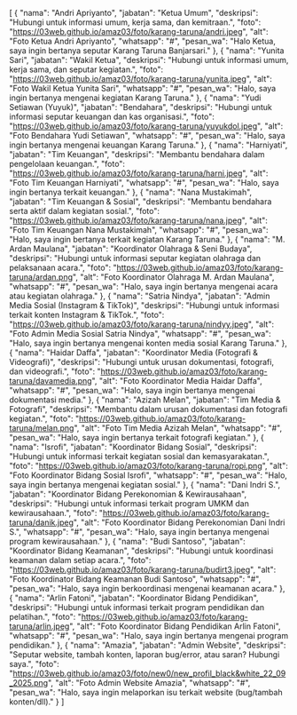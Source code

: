 [
{
"nama": "Andri Apriyanto",
"jabatan": "Ketua Umum",
"deskripsi": "Hubungi untuk informasi umum, kerja sama, dan kemitraan.",
"foto": "https://03web.github.io/amaz03/foto/karang-taruna/andri.jpeg",
"alt": "Foto Ketua Andri Apriyanto",
"whatsapp": "#",
"pesan_wa": "Halo Ketua, saya ingin bertanya seputar Karang Taruna Banjarsari."
},
{
"nama": "Yunita Sari",
"jabatan": "Wakil Ketua",
"deskripsi": "Hubungi untuk informasi umum, kerja sama, dan seputar kegiatan.",
"foto": "https://03web.github.io/amaz03/foto/karang-taruna/yunita.jpeg",
"alt": "Foto Wakil Ketua Yunita Sari",
"whatsapp": "#",
"pesan_wa": "Halo, saya ingin bertanya mengenai kegiatan Karang Taruna."
},
{
"nama": "Yudi Setiawan (Yuyuk)",
"jabatan": "Bendahara",
"deskripsi": "Hubungi untuk informasi seputar keuangan dan kas organisasi.",
"foto": "https://03web.github.io/amaz03/foto/karang-taruna/yuyukdol.jpeg",
"alt": "Foto Bendahara Yudi Setiawan",
"whatsapp": "#",
"pesan_wa": "Halo, saya ingin bertanya mengenai keuangan Karang Taruna."
},
{
"nama": "Harniyati",
"jabatan": "Tim Keuangan",
"deskripsi": "Membantu bendahara dalam pengelolaan keuangan.",
"foto": "https://03web.github.io/amaz03/foto/karang-taruna/harni.jpeg",
"alt": "Foto Tim Keuangan Harniyati",
"whatsapp": "#",
"pesan_wa": "Halo, saya ingin bertanya terkait keuangan."
},
{
"nama": "Nana Mustakimah",
"jabatan": "Tim Keuangan & Sosial",
"deskripsi": "Membantu bendahara serta aktif dalam kegiatan sosial.",
"foto": "https://03web.github.io/amaz03/foto/karang-taruna/nana.jpeg",
"alt": "Foto Tim Keuangan Nana Mustakimah",
"whatsapp": "#",
"pesan_wa": "Halo, saya ingin bertanya terkait kegiatan Karang Taruna."
},
{
"nama": "M. Ardan Maulana",
"jabatan": "Koordinator Olahraga & Seni Budaya",
"deskripsi": "Hubungi untuk informasi seputar kegiatan olahraga dan pelaksanaan acara.",
"foto": "https://03web.github.io/amaz03/foto/karang-taruna/ardan.png",
"alt": "Foto Koordinator Olahraga M. Ardan Maulana",
"whatsapp": "#",
"pesan_wa": "Halo, saya ingin bertanya mengenai acara atau kegiatan olahraga."
},
{
"nama": "Satria Nindya",
"jabatan": "Admin Media Sosial (Instagram & TikTok)",
"deskripsi": "Hubungi untuk informasi terkait konten Instagram & TikTok.",
"foto": "https://03web.github.io/amaz03/foto/karang-taruna/nindyy.jpeg",
"alt": "Foto Admin Media Sosial Satria Nindya",
"whatsapp": "#",
"pesan_wa": "Halo, saya ingin bertanya mengenai konten media sosial Karang Taruna."
},
{
"nama": "Haidar Daffa",
"jabatan": "Koordinator Media (Fotografi & Videografi)",
"deskripsi": "Hubungi untuk urusan dokumentasi, fotografi, dan videografi.",
"foto": "https://03web.github.io/amaz03/foto/karang-taruna/davamedia.png",
"alt": "Foto Koordinator Media Haidar Daffa",
"whatsapp": "#",
"pesan_wa": "Halo, saya ingin bertanya mengenai dokumentasi media."
},
{
"nama": "Azizah Melan",
"jabatan": "Tim Media & Fotografi",
"deskripsi": "Membantu dalam urusan dokumentasi dan fotografi kegiatan.",
"foto": "https://03web.github.io/amaz03/foto/karang-taruna/melan.png",
"alt": "Foto Tim Media Azizah Melan",
"whatsapp": "#",
"pesan_wa": "Halo, saya ingin bertanya terkait fotografi kegiatan."
},
{
"nama": "Isrofi",
"jabatan": "Koordinator Bidang Sosial",
"deskripsi": "Hubungi untuk informasi terkait kegiatan sosial dan kemasyarakatan.",
"foto": "https://03web.github.io/amaz03/foto/karang-taruna/ropi.png",
"alt": "Foto Koordinator Bidang Sosial Isrofi",
"whatsapp": "#",
"pesan_wa": "Halo, saya ingin bertanya mengenai kegiatan sosial."
},
{
"nama": "Dani Indri S.",
"jabatan": "Koordinator Bidang Perekonomian & Kewirausahaan",
"deskripsi": "Hubungi untuk informasi terkait program UMKM dan kewirausahaan.",
"foto": "https://03web.github.io/amaz03/foto/karang-taruna/danik.jpeg",
"alt": "Foto Koordinator Bidang Perekonomian Dani Indri S.",
"whatsapp": "#",
"pesan_wa": "Halo, saya ingin bertanya mengenai program kewirausahaan."
},
{
"nama": "Budi Santoso",
"jabatan": "Koordinator Bidang Keamanan",
"deskripsi": "Hubungi untuk koordinasi keamanan dalam setiap acara.",
"foto": "https://03web.github.io/amaz03/foto/karang-taruna/budirt3.jpeg",
"alt": "Foto Koordinator Bidang Keamanan Budi Santoso",
"whatsapp": "#",
"pesan_wa": "Halo, saya ingin berkoordinasi mengenai keamanan acara."
},
{
"nama": "Arlin Fatoni",
"jabatan": "Koordinator Bidang Pendidikan",
"deskripsi": "Hubungi untuk informasi terkait program pendidikan dan pelatihan.",
"foto": "https://03web.github.io/amaz03/foto/karang-taruna/arlin.jpeg",
"alt": "Foto Koordinator Bidang Pendidikan Arlin Fatoni",
"whatsapp": "#",
"pesan_wa": "Halo, saya ingin bertanya mengenai program pendidikan."
},
{
"nama": "Amazia",
"jabatan": "Admin Website",
"deskripsi": "Seputar website, tambah konten, laporan bug/error, atau saran? Hubungi saya.",
"foto": "https://03web.github.io/amaz03/foto/new0/new_profil_black&white_22_09_2025.png",
"alt": "Foto Admin Website Amazia",
"whatsapp": "#",
"pesan_wa": "Halo, saya ingin melaporkan isu terkait website (bug/tambah konten/dll)."
}
]
